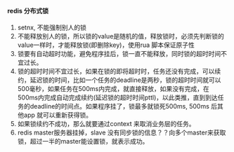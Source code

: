 #### redis 分布式锁
1. setnx, 不能强制别人的锁
2. 不能释放别人的锁，所以锁的value是随机的值，释放锁时，必须先判断锁的value一样时，才能释放锁(即删除key)，使用rua 脚本保证原子性
3. 锁要有自动超时功能，避免程序挂后，锁一直不能释放，同时锁的超时时间不宜过长。
4. 锁的超时时间不宜过长，如果在锁的即将超时时，任务还没有完成，可以续约，延迟锁的时间，比如一个任务的deadline是两秒，锁的超时时间就可以500毫秒，如果任务在500ms内完成，就直接释放，如果没有完成，在500ms内完成自动完成续约(延迟锁的超时时间pttl)，以此类推，直到到达任务的deadline的时间点。如果程序挂了，锁最多就锁死500ms, 500ms 后其他app 就可以重新获得锁。
5. 如果锁续约不成功，那么就要通过context 来取消业务层的任务。
6. redis master服务器挂掉，slave 没有同步锁的信息？？向多个master来获取锁，超过一半的master能设置锁，就表示成功。 